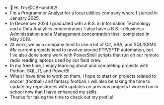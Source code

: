 - 👋 Hi, I’m @CBHutch92!
- I'm a Programmer Analyst for a local utilities company where I started in January 2025.
- In December 2024 I graduated with a B.S. in Information Technology and a Data Analytics concentration. I also have a B.S. in Business Administration and a Management concentration that I completed in May 2018.
- At work, we as a company tend to use a lot of C#, VBA, and SQL/SSMS. *My* current projects tend to revolve around FTP/SFTP automation, but I've also done some work with PowerShell scripts that run on our remote radio reading laptops used by our field crew. 
- In my free time, I enjoy learning about and completing projects with Python, SQL, R, and PowerBI.
- When I have time to work on them, I hope to start on projects related to soccer (football) and fantasy football. I will also be taking the time to update my repositories with updates on previous projects I worked on in school now that I have enhanced my skills.
- Thanks for taking the time to check out my profile!

<!---
CBHutch92/CBHutch92 is a ✨ special ✨ repository because its `README.md` (this file) appears on your GitHub profile.
You can click the Preview link to take a look at your changes.
--->
